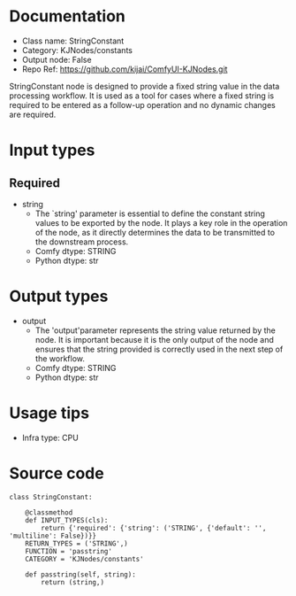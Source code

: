 # Documentation
- Class name: StringConstant
- Category: KJNodes/constants
- Output node: False
- Repo Ref: https://github.com/kijai/ComfyUI-KJNodes.git

StringConstant node is designed to provide a fixed string value in the data processing workflow. It is used as a tool for cases where a fixed string is required to be entered as a follow-up operation and no dynamic changes are required.

# Input types
## Required
- string
    - The `string' parameter is essential to define the constant string values to be exported by the node. It plays a key role in the operation of the node, as it directly determines the data to be transmitted to the downstream process.
    - Comfy dtype: STRING
    - Python dtype: str

# Output types
- output
    - The 'output'parameter represents the string value returned by the node. It is important because it is the only output of the node and ensures that the string provided is correctly used in the next step of the workflow.
    - Comfy dtype: STRING
    - Python dtype: str

# Usage tips
- Infra type: CPU

# Source code
```
class StringConstant:

    @classmethod
    def INPUT_TYPES(cls):
        return {'required': {'string': ('STRING', {'default': '', 'multiline': False})}}
    RETURN_TYPES = ('STRING',)
    FUNCTION = 'passtring'
    CATEGORY = 'KJNodes/constants'

    def passtring(self, string):
        return (string,)
```